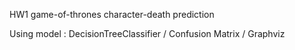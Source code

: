 HW1 game-of-thrones character-death prediction

Using model : DecisionTreeClassifier / Confusion Matrix / Graphviz
